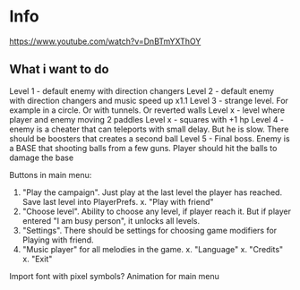 # Info

https://www.youtube.com/watch?v=DnBTmYXThOY

## What i want to do

Level 1 - default enemy with direction changers
Level 2 - default enemy with direction changers and music speed up x1.1
Level 3 - strange level. For example in a circle. Or with tunnels. Or reverted walls
Level x - level where player and enemy moving 2 paddles
Level x - squares with +1 hp
Level 4 - enemy is a cheater that can teleports with small delay. But he is slow. There should be boosters that creates a second ball
Level 5 - Final boss. Enemy is a BASE that shooting balls from a few guns. Player should hit the balls to damage the base

Buttons in main menu:
1. "Play the campaign". Just play at the last level the player has reached. Save last level into PlayerPrefs.
x. "Play with friend"
2. "Choose level". Ability to choose any level, if player reach it. But if player entered "I am busy person", it unlocks all levels.
3. "Settings". There should be settings for choosing game modifiers for Playing with friend.
4. "Music player" for all melodies in the game.
x. "Language"
x. "Credits"
x. "Exit"

Import font with pixel symbols?
Animation for main menu